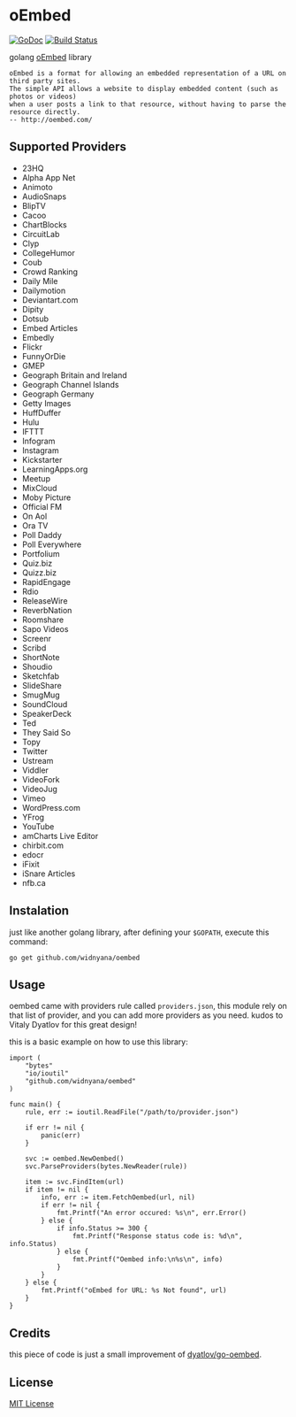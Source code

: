 oEmbed
======
[![GoDoc](https://godoc.org/github.com/widnyana/oembed?status.svg)](https://godoc.org/github.com/widnyana/oembed)
[![Build Status](https://travis-ci.org/widnyana/oembed.svg)](https://travis-ci.org/widnyana/oembed)


golang [oEmbed](http://oembed.com/) library

    oEmbed is a format for allowing an embedded representation of a URL on third party sites.
    The simple API allows a website to display embedded content (such as photos or videos)
    when a user posts a link to that resource, without having to parse the resource directly.
    -- http://oembed.com/


Supported Providers
-------------------
- 23HQ
- Alpha App Net
- Animoto
- AudioSnaps
- BlipTV
- Cacoo
- ChartBlocks
- CircuitLab
- Clyp
- CollegeHumor
- Coub
- Crowd Ranking
- Daily Mile
- Dailymotion
- Deviantart.com
- Dipity
- Dotsub
- Embed Articles
- Embedly
- Flickr
- FunnyOrDie
- GMEP
- Geograph Britain and Ireland
- Geograph Channel Islands
- Geograph Germany
- Getty Images
- HuffDuffer
- Hulu
- IFTTT
- Infogram
- Instagram
- Kickstarter
- LearningApps.org
- Meetup
- MixCloud
- Moby Picture
- Official FM
- On Aol
- Ora TV
- Poll Daddy
- Poll Everywhere
- Portfolium
- Quiz.biz
- Quizz.biz
- RapidEngage
- Rdio
- ReleaseWire
- ReverbNation
- Roomshare
- Sapo Videos
- Screenr
- Scribd
- ShortNote
- Shoudio
- Sketchfab
- SlideShare
- SmugMug
- SoundCloud
- SpeakerDeck
- Ted
- They Said So
- Topy
- Twitter
- Ustream
- Viddler
- VideoFork
- VideoJug
- Vimeo
- WordPress.com
- YFrog
- YouTube
- amCharts Live Editor
- chirbit.com
- edocr
- iFixit
- iSnare Articles
- nfb.ca


Instalation
-----------
just like another golang library, after defining your `$GOPATH`, execute this command:

```
go get github.com/widnyana/oembed
```

Usage
-----

oembed came with providers rule called `providers.json`, this module rely on that list of provider,
and you can add more providers as you need. kudos to Vitaly Dyatlov for this great design!

this is a basic example on how to use this library:

```
import (
    "bytes"
    "io/ioutil"
    "github.com/widnyana/oembed"
)

func main() {
    rule, err := ioutil.ReadFile("/path/to/provider.json")

    if err != nil {
        panic(err)
    }

    svc := oembed.NewOembed()
    svc.ParseProviders(bytes.NewReader(rule))

    item := svc.FindItem(url)
    if item != nil {
        info, err := item.FetchOembed(url, nil)
        if err != nil {
            fmt.Printf("An error occured: %s\n", err.Error()
        } else {
            if info.Status >= 300 {
                fmt.Printf("Response status code is: %d\n", info.Status)
            } else {
                fmt.Printf("Oembed info:\n%s\n", info)
            }
        }
    } else {
        fmt.Printf("oEmbed for URL: %s Not found", url)
    }
}
```


Credits
-------
this piece of code is just a small improvement of [dyatlov/go-oembed](https://github.com/dyatlov/go-oembed).

License
-------
[MIT License](http://widnyana.mit-license.org)
